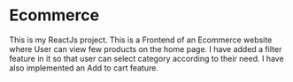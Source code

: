 # Ecommerce
This is my ReactJs project. This is a Frontend of an Ecommerce website where User can view few products on the home page. I have added a filter feature in it so that user can select category according to their need. I have also implemented an Add to cart feature.
